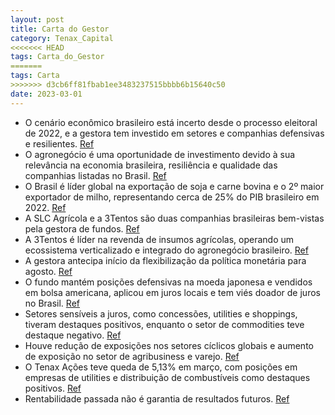 ```yaml
---
layout: post
title: Carta do Gestor
category: Tenax_Capital
<<<<<<< HEAD
tags: Carta_do_Gestor
=======
tags: Carta
>>>>>>> d3cb6ff81fbab1ee3483237515bbbb6b15640c50
date: 2023-03-01
---
```


- O cenário econômico brasileiro está incerto desde o processo eleitoral de 2022, e a gestora tem investido em setores e companhias defensivas e resilientes.
<a href="#" onclick="search_on_pdf('tema. Dada a falta de clareza quanto a essa importante variável, temos buscado investimentos em set')">Ref</a>
- O agronegócio é uma oportunidade de investimento devido à sua relevância na economia brasileira, resiliência e qualidade das companhias listadas no Brasil.
<a href="#" onclick="search_on_pdf('Em 2022, o agronegócio representou cerca de 25% do PIB brasileiro, apresentando um relevante supera')">Ref</a>
- O Brasil é líder global na exportação de soja e carne bovina e o 2º maior exportador de milho, representando cerca de 25% do PIB brasileiro em 2022.
<a href="#" onclick="search_on_pdf('(CAGR de 20 anos de 9,9%), cuja performance positiva chama a atenção em anos de contração econômica')">Ref</a>
- A SLC Agrícola e a 3Tentos são duas companhias brasileiras bem-vistas pela gestora de fundos.
<a href="#" onclick="search_on_pdf('valores encontram-se muito bem-posicionadas para capturar essas alavancas de  crescimento do setor ')">Ref</a>
- A 3Tentos é líder na revenda de insumos agrícolas, operando um ecossistema verticalizado e integrado do agronegócio brasileiro.
<a href="#" onclick="search_on_pdf('Entendemos que a 3Tentos, uma das líderes na revenda de insumos do Brasil, vem se  posicionando de ')">Ref</a>
- A gestora antecipa início da flexibilização da política monetária para agosto.
<a href="#" onclick="search_on_pdf('elevada para 4,0%.  Dados o nível de restrição da política monetária e a rolagem do horizonte relev')">Ref</a>
- O fundo mantém posições defensivas na moeda japonesa e vendidos em bolsa americana, aplicou em juros locais e tem viés doador de juros no Brasil.
<a href="#" onclick="search_on_pdf('ESTRATÉGIA MACRO Nos mercados, o fundo se beneficiou do grande fechamento de taxas de juros que ti')">Ref</a>
- Setores sensíveis a juros, como concessões, utilities e shoppings, tiveram destaques positivos, enquanto o setor de commodities teve destaque negativo.
<a href="#" onclick="search_on_pdf('destaque para o desempenho negativo das ações das companhias de saúde, principalmente Hapvida, que ')">Ref</a>
- Houve redução de exposições nos setores cíclicos globais e aumento de exposição no setor de agribusiness e varejo.
<a href="#" onclick="search_on_pdf('(CAGR de 20 anos de 9,9%), cuja performance positiva chama a atenção em anos de contração econômica')">Ref</a>
- O Tenax Ações teve queda de 5,13% em março, com posições em empresas de utilities e distribuição de combustíveis como destaques positivos.
<a href="#" onclick="search_on_pdf('setor de varejo, em companhias que julgamos ter uma execução diferenciada e vantagens competitivas ')">Ref</a>
- Rentabilidade passada não é garantia de resultados futuros.
<a href="#" onclick="search_on_pdf('saída. O investimento em Fundo não é garantido pelo Fundo Garantidor de Crédito. Para avaliação da p')">Ref</a>
